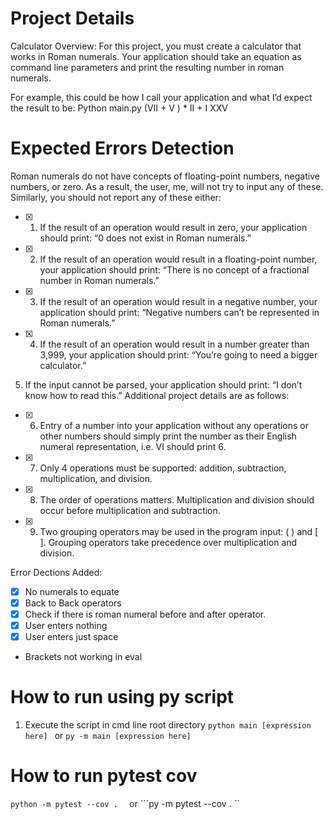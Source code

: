 # Project Details
Calculator Overview:
For this project, you must create a calculator that works in Roman numerals. Your application should take
an equation as command line parameters and print the resulting number in roman numerals. 

For example, this could be how I call your application and what I’d expect the result to be:
Python main.py (VII + V ) * II + I
XXV

# Expected Errors Detection
Roman numerals do not have concepts of floating-point numbers, negative numbers, or zero. As a result,
the user, me, will not try to input any of these. Similarly, you should not report any of these either:

- [x] 1. If the result of an operation would result in zero, your application should print: “0 does not exist
in Roman numerals.”
- [x] 2. If the result of an operation would result in a floating-point number, your application should
print: “There is no concept of a fractional number in Roman numerals.”
- [x] 3. If the result of an operation would result in a negative number, your application should print:
“Negative numbers can’t be represented in Roman numerals.”
- [x] 4. If the result of an operation would result in a number greater than 3,999, your application
should print: “You’re going to need a bigger calculator.”
5. If the input cannot be parsed, your application should print: “I don’t know how to read this.”
Additional project details are as follows:
- [x] 6. Entry of a number into your application without any operations or other numbers should simply
print the number as their English numeral representation, i.e. VI should print 6.
- [x] 7. Only 4 operations must be supported: addition, subtraction, multiplication, and division.
- [x] 8. The order of operations matters. Multiplication and division should occur before multiplication
and subtraction.
- [x] 9. Two grouping operators may be used in the program input: ( ) and [ ]. Grouping operators take
precedence over multiplication and division.

Error Dections Added:
- [X] No numerals to equate
- [X] Back to Back operators
- [X] Check if there is roman numeral before and after operator.
- [X] User enters nothing 
- [X] User enters just space
- Brackets not working in  eval


# How to run using py script
1) Execute the script in cmd line root directory
```python main [expression here] ```
or
```py -m main [expression here]```


# How to run pytest cov

```python -m pytest --cov .  ```
or
```py -m pytest --cov . ``